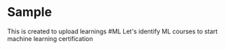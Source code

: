 # Sample
This is created to upload learnings
#ML
Let's identify ML courses to start machine learning certification
